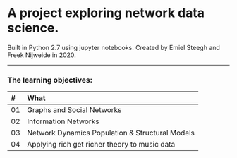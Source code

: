 # A project exploring network data science.

Built in Python 2.7 using jupyter notebooks.
Created by Emiel Steegh and Freek Nijweide in 2020.
___

### The learning objectives:

| \# | What |
| :----- | :------------------------- |
| 01 | Graphs and Social Networks |
| 02 | Information Networks |
| 03 | Network Dynamics Population & Structural Models |
| 04 | Applying rich get richer theory to music data |

